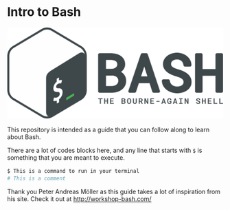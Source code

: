# Intro to Bash

![Bash Icon](docs/Pictures/Gnu-bash-logo.png)

This repository is intended as a guide that you can follow along to learn about Bash.


There are a lot of codes blocks here, and any line that starts with `$` is something that you are meant to execute.

```bash
$ This is a command to run in your terminal
# This is a comment
```

Thank you Peter Andreas Möller as this guide takes a lot of inspiration from his site. Check it out at http://workshop-bash.com/